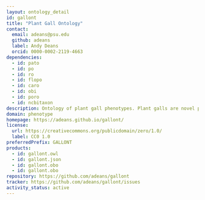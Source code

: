 ```yaml
---
layout: ontology_detail
id: gallont
title: "Plant Gall Ontology"
contact:
  email: adeans@psu.edu
  github: adeans
  label: Andy Deans
  orcid: 0000-0002-2119-4663
dependencies:
  - id: pato
  - id: po
  - id: ro
  - id: flopo
  - id: caro
  - id: obi
  - id: poro
  - id: ncbitaxon
description: Ontology of plant gall phenotypes. Plant galls are novel plant structures, generated by plants in response to biotic stressors. This ontology is used to annotate gall phenotypes (e.g., their colors, textures, sizes, locations on the plant) in a semantic way, in order to facilitate discoveries about the genetic and physiologic mechanisms responsible for such phenotypes. The ontology can also be used as a controlled vocabulary for natural language descriptions of plant galls.
domain: phenotype
homepage: https://adeans.github.io/gallont/
license:
  url: https://creativecommons.org/publicdomain/zero/1.0/
  label: CC0 1.0
preferredPrefix: GALLONT
products:
  - id: gallont.owl
  - id: gallont.json
  - id: gallont.obo
  - id: gallont.obo
repository: https://github.com/adeans/gallont
tracker: https://github.com/adeans/gallont/issues
activity_status: active
---
```

